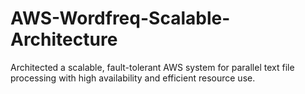 # AWS-Wordfreq-Scalable-Architecture
Architected a scalable, fault-tolerant AWS system for parallel text file processing with high availability and efficient resource use.
